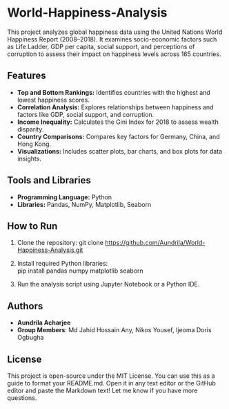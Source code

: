 # World-Happiness-Analysis
This project analyzes global happiness data using the United Nations World Happiness Report (2008–2018). It examines socio-economic factors such as Life Ladder, GDP per capita, social support, and perceptions of corruption to assess their impact on happiness levels across 165 countries.

## Features
- **Top and Bottom Rankings:** Identifies countries with the highest and lowest happiness scores.
- **Correlation Analysis:** Explores relationships between happiness and factors like GDP, social support, and corruption.
- **Income Inequality:** Calculates the Gini Index for 2018 to assess wealth disparity.
- **Country Comparisons:** Compares key factors for Germany, China, and Hong Kong.
- **Visualizations:** Includes scatter plots, bar charts, and box plots for data insights.

## Tools and Libraries
- **Programming Language:** Python
- **Libraries:** Pandas, NumPy, Matplotlib, Seaborn

## How to Run
1. Clone the repository:
git clone https://github.com/Aundrila/World-Happiness-Analysis.git

2. Install required Python libraries:
\
pip install pandas numpy matplotlib seaborn


3. Run the analysis script using Jupyter Notebook or a Python IDE.

## Authors
- **Aundrila Acharjee**
- **Group Members**: Md Jahid Hossain Any, Nikos Yousef, Ijeoma Doris Ogbugha

## License
This project is open-source under the MIT License.
You can use this as a guide to format your README.md. Open it in any text editor or the GitHub editor and paste the Markdown text! Let me know if you have more questions.










